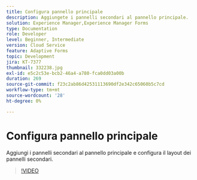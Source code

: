 ```yaml
---
title: Configura pannello principale
description: Aggiungete i pannelli secondari al pannello principale.
solution: Experience Manager,Experience Manager Forms
type: Documentation
role: Developer
level: Beginner, Intermediate
version: Cloud Service
feature: Adaptive Forms
topic: Development
jira: KT-7377
thumbnail: 332238.jpg
exl-id: e5c2c53e-bcb2-46a4-a780-fca0dd03a00b
duration: 269
source-git-commit: f23c2ab86d42531113690df2e342c65060b5c7cd
workflow-type: tm+mt
source-wordcount: '28'
ht-degree: 0%

---
```


# Configura pannello principale

Aggiungi i pannelli secondari al pannello principale e configura il layout dei pannelli secondari.

>[!VIDEO](https://video.tv.adobe.com/v/332238?quality=12&learn=on)

